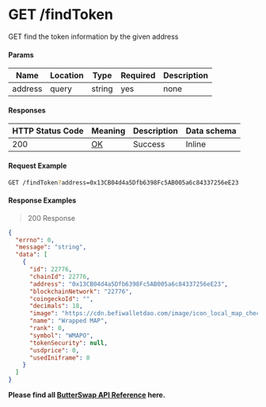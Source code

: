 # GET /findToken

GET find the token information by the given address

#### Params

| Name    | Location | Type   | Required | Description |
| ------- | -------- | ------ | -------- | ----------- |
| address | query    | string | yes      | none        |

#### Responses

| HTTP Status Code | Meaning                                                 | Description | Data schema |
| ---------------- | ------------------------------------------------------- | ----------- | ----------- |
| 200              | [OK](https://tools.ietf.org/html/rfc7231#section-6.3.1) | Success     | Inline      |

#### Request Example

```bash
GET /findToken?address=0x13CB04d4a5Dfb6398Fc5AB005a6c84337256eE23
```

#### Response Examples

> 200 Response

```json
{
  "errno": 0,
  "message": "string",
  "data": [
    {
      "id": 22776,
      "chainId": 22776,
      "address": "0x13CB04d4a5Dfb6398Fc5AB005a6c84337256eE23",
      "blockchainNetwork": "22776",
      "coingeckoId": "",
      "decimals": 18,
      "image": "https://cdn.befiwalletdao.com/image/icon_local_map_checked_3gfyyv.png",
      "name": "Wrapped MAP",
      "rank": 0,
      "symbol": "WMAPO",
      "tokenSecurity": null,
      "usdprice": 0,
      "usedIniframe": 0
    }
  ]
}
```


**Please find all [ButterSwap API Reference](https://bs-router-v3.chainservice.io/docs#/) here.**
